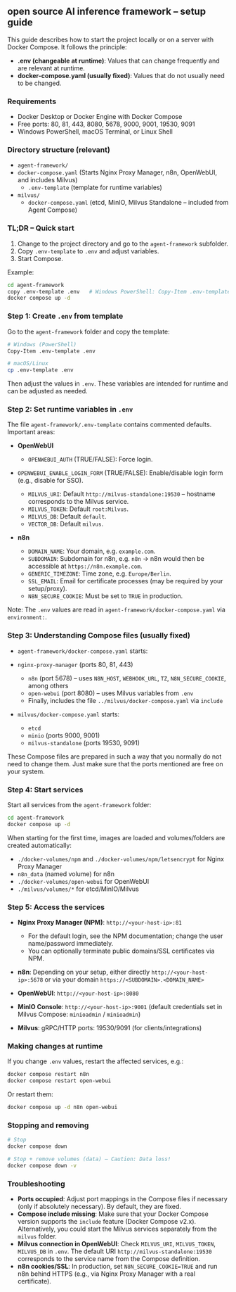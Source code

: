## open source AI inference framework – setup guide

This guide describes how to start the project locally or on a server with Docker Compose. It follows the principle:

- **.env (changeable at runtime)**: Values that can change frequently and are relevant at runtime.
- **docker-compose.yaml (usually fixed)**: Values that do not usually need to be changed.

### Requirements

- Docker Desktop or Docker Engine with Docker Compose
- Free ports: 80, 81, 443, 8080, 5678, 9000, 9001, 19530, 9091
- Windows PowerShell, macOS Terminal, or Linux Shell

### Directory structure (relevant)

- `agent-framework/`
- `docker-compose.yaml` (Starts Nginx Proxy Manager, n8n, OpenWebUI, and includes Milvus)
  - `.env-template` (template for runtime variables)
- `milvus/`
  - `docker-compose.yaml` (etcd, MinIO, Milvus Standalone – included from Agent Compose)

### TL;DR – Quick start

1) Change to the project directory and go to the `agent-framework` subfolder.
2) Copy `.env-template` to `.env` and adjust variables.
3) Start Compose.

Example:

```bash
cd agent-framework
copy .env-template .env   # Windows PowerShell: Copy-Item .env-template .env
docker compose up -d
```

### Step 1: Create `.env` from template

Go to the `agent-framework` folder and copy the template:

```bash
# Windows (PowerShell)
Copy-Item .env-template .env

# macOS/Linux
cp .env-template .env
```

Then adjust the values in `.env`. These variables are intended for runtime and can be adjusted as needed.

### Step 2: Set runtime variables in `.env`

The file `agent-framework/.env-template` contains commented defaults. Important areas:

- **OpenWebUI**
  - `OPENWEBUI_AUTH` (TRUE/FALSE): Force login.
- `OPENWEBUI_ENABLE_LOGIN_FORM` (TRUE/FALSE): Enable/disable login form (e.g., disable for SSO).
  - `MILVUS_URI`: Default `http://milvus-standalone:19530` – hostname corresponds to the Milvus service.
  - `MILVUS_TOKEN`: Default `root:Milvus`.
  - `MILVUS_DB`: Default `default`.
  - `VECTOR_DB`: Default `milvus`.

- **n8n**
  - `DOMAIN_NAME`: Your domain, e.g. `example.com`.
  - `SUBDOMAIN`: Subdomain for n8n, e.g. `n8n` → n8n would then be accessible at `https://n8n.example.com`.
  - `GENERIC_TIMEZONE`: Time zone, e.g. `Europe/Berlin`.
  - `SSL_EMAIL`: Email for certificate processes (may be required by your setup/proxy).
  - `N8N_SECURE_COOKIE`: Must be set to `TRUE` in production.

Note: The `.env` values are read in `agent-framework/docker-compose.yaml` via `environment:`.

### Step 3: Understanding Compose files (usually fixed)

- `agent-framework/docker-compose.yaml` starts:
- `nginx-proxy-manager` (ports 80, 81, 443)
  - `n8n` (port 5678) – uses `N8N_HOST`, `WEBHOOK_URL`, `TZ`, `N8N_SECURE_COOKIE`, among others
  - `open-webui` (port 8080) – uses Milvus variables from `.env`
  - Finally, includes the file `../milvus/docker-compose.yaml` via `include`

- `milvus/docker-compose.yaml` starts:
  - `etcd`
  - `minio` (ports 9000, 9001)
  - `milvus-standalone` (ports 19530, 9091)

These Compose files are prepared in such a way that you normally do not need to change them. Just make sure that the ports mentioned are free on your system.

### Step 4: Start services

Start all services from the `agent-framework` folder:

```bash
cd agent-framework
docker compose up -d
```

When starting for the first time, images are loaded and volumes/folders are created automatically:

- `./docker-volumes/npm` and `./docker-volumes/npm/letsencrypt` for Nginx Proxy Manager
- `n8n_data` (named volume) for n8n
- `./docker-volumes/open-webui` for OpenWebUI
- `./milvus/volumes/*` for etcd/MinIO/Milvus


### Step 5: Access the services

- **Nginx Proxy Manager (NPM)**: `http://<your-host-ip>:81`
  - For the default login, see the NPM documentation; change the user name/password immediately.
  - You can optionally terminate public domains/SSL certificates via NPM.

- **n8n**: Depending on your setup, either directly `http://<your-host-ip>:5678` or via your domain `https://<SUBDOMAIN>.<DOMAIN_NAME>`

- **OpenWebUI**: `http://<your-host-ip>:8080`

- **MinIO Console**: `http://<your-host-ip>:9001` (default credentials set in Milvus Compose: `minioadmin` / `minioadmin`)

- **Milvus**: gRPC/HTTP ports: 19530/9091 (for clients/integrations)

### Making changes at runtime

If you change `.env` values, restart the affected services, e.g.:

```bash
docker compose restart n8n
docker compose restart open-webui
```

Or restart them:

```bash
docker compose up -d n8n open-webui
```

### Stopping and removing

```bash
# Stop
docker compose down

# Stop + remove volumes (data) – Caution: Data loss!
docker compose down -v
```

### Troubleshooting

- **Ports occupied**: Adjust port mappings in the Compose files if necessary (only if absolutely necessary). By default, they are fixed.
- **Compose include missing**: Make sure that your Docker Compose version supports the `include` feature (Docker Compose v2.x). Alternatively, you could start the Milvus services separately from the `milvus` folder.
- **Milvus connection in OpenWebUI**: Check `MILVUS_URI`, `MILVUS_TOKEN`, `MILVUS_DB` in `.env`. The default URI `http://milvus-standalone:19530` corresponds to the service name from the Compose definition.
- **n8n cookies/SSL**: In production, set `N8N_SECURE_COOKIE=TRUE` and run n8n behind HTTPS (e.g., via Nginx Proxy Manager with a real certificate).
